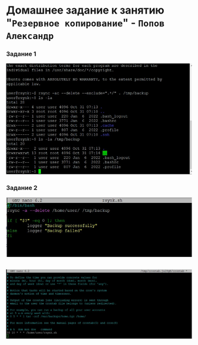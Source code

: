 # Домашнее задание к занятию "`Резервное копирование`" - `Попов Александр`


### Задание 1

![alt text](https://github.com/alex1co/hw-05/blob/main/img/rsynk1.jpg)

### Задание 2

![alt text](https://github.com/alex1co/hw-05/blob/main/img/rsynk%203.jpg)

![alt text](https://github.com/alex1co/hw-05/blob/main/img/rsync%202.jpg)
---


